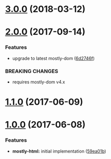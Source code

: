<a name="3.0.0"></a>
# [3.0.0](https://github.com/TylorS167/mostly-html/compare/v2.0.0...v3.0.0) (2018-03-12)



<a name="2.0.0"></a>
# [2.0.0](https://github.com/TylorS167/mostly-html/compare/v1.1.0...v2.0.0) (2017-09-14)


### Features

* upgrade to latest mostly-dom ([6d2746f](https://github.com/TylorS167/mostly-html/commit/6d2746f))


### BREAKING CHANGES

* requires mostly-dom v4.x



<a name="1.1.0"></a>
# [1.1.0](https://github.com/TylorS167/mostly-html/compare/v1.0.0...v1.1.0) (2017-06-09)



<a name="1.0.0"></a>
# [1.0.0](https://github.com/TylorS167/mostly-html/compare/59ea01b...v1.0.0) (2017-06-08)


### Features

* **mostly-html:** initial implementation ([59ea01b](https://github.com/TylorS167/mostly-html/commit/59ea01b))



